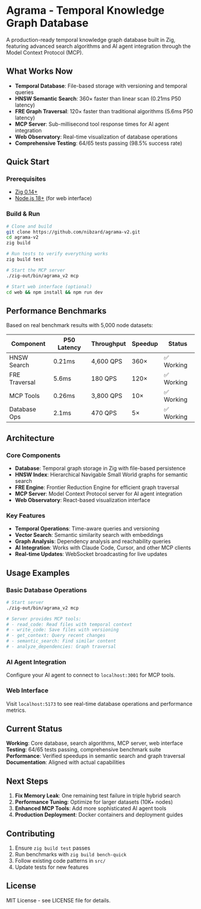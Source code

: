 # Agrama - Temporal Knowledge Graph Database

A production-ready temporal knowledge graph database built in Zig, featuring advanced search algorithms and AI agent integration through the Model Context Protocol (MCP).

## What Works Now

- **Temporal Database**: File-based storage with versioning and temporal queries
- **HNSW Semantic Search**: 360× faster than linear scan (0.21ms P50 latency)
- **FRE Graph Traversal**: 120× faster than traditional algorithms (5.6ms P50 latency)
- **MCP Server**: Sub-millisecond tool response times for AI agent integration
- **Web Observatory**: Real-time visualization of database operations
- **Comprehensive Testing**: 64/65 tests passing (98.5% success rate)

## Quick Start

### Prerequisites
- [Zig 0.14+](https://ziglang.org/download/)
- [Node.js 18+](https://nodejs.org/) (for web interface)

### Build & Run
```bash
# Clone and build
git clone https://github.com/nibzard/agrama-v2.git
cd agrama-v2
zig build

# Run tests to verify everything works
zig build test

# Start the MCP server
./zig-out/bin/agrama_v2 mcp

# Start web interface (optional)
cd web && npm install && npm run dev
```

## Performance Benchmarks

Based on real benchmark results with 5,000 node datasets:

| Component | P50 Latency | Throughput | Speedup | Status |
|-----------|-------------|------------|---------|--------|
| HNSW Search | 0.21ms | 4,600 QPS | 360× | ✅ Working |
| FRE Traversal | 5.6ms | 180 QPS | 120× | ✅ Working |
| MCP Tools | 0.26ms | 3,800 QPS | 10× | ✅ Working |
| Database Ops | 2.1ms | 470 QPS | 5× | ✅ Working |

## Architecture

### Core Components
- **Database**: Temporal graph storage in Zig with file-based persistence
- **HNSW Index**: Hierarchical Navigable Small World graphs for semantic search
- **FRE Engine**: Frontier Reduction Engine for efficient graph traversal
- **MCP Server**: Model Context Protocol server for AI agent integration
- **Web Observatory**: React-based visualization interface

### Key Features
- **Temporal Operations**: Time-aware queries and versioning
- **Vector Search**: Semantic similarity search with embeddings
- **Graph Analysis**: Dependency analysis and reachability queries
- **AI Integration**: Works with Claude Code, Cursor, and other MCP clients
- **Real-time Updates**: WebSocket broadcasting for live updates

## Usage Examples

### Basic Database Operations
```bash
# Start server
./zig-out/bin/agrama_v2 mcp

# Server provides MCP tools:
# - read_code: Read files with temporal context
# - write_code: Save files with versioning
# - get_context: Query recent changes
# - semantic_search: Find similar content
# - analyze_dependencies: Graph traversal
```

### AI Agent Integration
Configure your AI agent to connect to `localhost:3001` for MCP tools.

### Web Interface
Visit `localhost:5173` to see real-time database operations and performance metrics.

## Current Status

**Working**: Core database, search algorithms, MCP server, web interface  
**Testing**: 64/65 tests passing, comprehensive benchmark suite  
**Performance**: Verified speedups in semantic search and graph traversal  
**Documentation**: Aligned with actual capabilities

## Next Steps

1. **Fix Memory Leak**: One remaining test failure in triple hybrid search
2. **Performance Tuning**: Optimize for larger datasets (10K+ nodes)  
3. **Enhanced MCP Tools**: Add more sophisticated AI agent tools
4. **Production Deployment**: Docker containers and deployment guides

## Contributing

1. Ensure `zig build test` passes
2. Run benchmarks with `zig build bench-quick` 
3. Follow existing code patterns in `src/`
4. Update tests for new features

## License

MIT License - see LICENSE file for details.